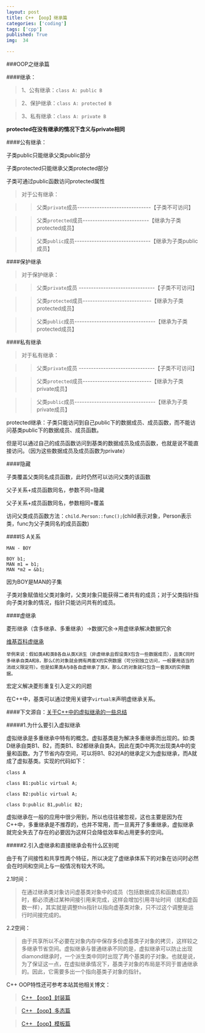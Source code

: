```yaml
---
layout: post
title: C++ 【oop】继承篇
categories: ['coding']
tags: ['cpp']
published: True
img:  34

---
```


###OOP之继承篇

####继承：

> 1、公有继承：`class A: public B`

> 2、保护继承：`class A: protected B`

> 3、私有继承：`class A: private B`

**protected在没有继承的情况下含义与private相同**

####公有继承：

子类public只能继承父类public部分

子类protected只能继承父类protected部分

子类可通过public函数访问protected属性

> 对于公有继承：

>>父类`private`成员------------------------------【子类不可访问】

>>父类`protected`成员---------------------------【继承为子类protected成员】

>>父类`public`成员-------------------------------【继承为子类public成员】


####保护继承

> 对于保护继承：

>>父类`private`成员 -------------------------------【子类不可访问】

>>父类`protected`成员----------------------------【继承为子类protected成员】

>>父类`public`成员---------------------------------【继承为子类protected成员】

####私有继承

> 对于私有继承：

>>父类`private`成员 -------------------------------【子类不可访问】

>>父类`protected`成员----------------------------【继承为子类private成员】

>>父类`public`成员---------------------------------【继承为子类private成员】

protected继承：子类只能访问到自己public下的数据成员、成员函数，而不能访问基类public下的数据成员、成员函数。

但是可以通过自己的成员函数访问到基类的数据成员及成员函数，也就是说不能直接访问。（因为这些数据成员及成员函数为private）

####隐藏

子类覆盖父类同名成员函数，此时仍然可以访问父类的该函数

父子关系+成员函数同名，参数不同=隐藏

父子关系+成员函数同名，参数相同=覆盖

访问父类成员函数方法：`child.Person::func();`(child表示对象，Person表示类，func为父子类同名的成员函数)

####IS A关系

```
MAN - BOY

BOY b1;
MAN m1 = b1;
MAN *m2 = &b1;
```

因为BOY是MAN的子集

子类对象赋值给父类对象时，父类对象只能获得二者共有的成员；对于父类指针指向子类对象的情况，指针只能访问共有的成员。

####虚继承

菱形继承（含多继承、多重继承）->数据冗余->用虚继承解决数据冗余

>
[维基百科虚继承](https://zh.wikipedia.org/wiki/%E8%99%9A%E7%BB%A7%E6%89%BF)
>
```
举例来说：假如类A和类B各自从类X派生（非虚继承且假设类X包含一些数据成员），且类C同时多继承自类A和B，那么C的对象就会拥有两套X的实例数据（可分别独立访问，一般要用适当的消歧义限定符）。但是如果类A与B各自虚继承了类X，那么C的对象就只包含一套类X的实例数据。
```

宏定义解决菱形重复引入定义的问题

在C++中，基类可以通过使用关键字`virtual来`声明虚继承关系。

####下文源自：[关于C++中的虚拟继承的一些总结](http://www.cnblogs.com/BeyondAnyTime/archive/2012/06/05/2537451.html)

#####1.为什么要引入虚拟继承

虚拟继承是多重继承中特有的概念。虚拟基类是为解决多重继承而出现的。如:类D继承自类B1、B2，而类B1、B2都继承自类A，因此在类D中两次出现类A中的变量和函数。为了节省内存空间，可以将B1、B2对A的继承定义为虚拟继承，而A就成了虚拟基类。实现的代码如下：

```
class A

class B1:public virtual A;

class B2:public virtual A;

class D:public B1,public B2;
```

虚拟继承在一般的应用中很少用到，所以也往往被忽视，这也主要是因为在C++中，多重继承是不推荐的，也并不常用，而一旦离开了多重继承，虚拟继承就完全失去了存在的必要因为这样只会降低效率和占用更多的空间。

 

#####2.引入虚继承和直接继承会有什么区别呢

由于有了间接性和共享性两个特征，所以决定了虚继承体系下的对象在访问时必然会在时间和空间上与一般情况有较大不同。

2.1时间：

>在通过继承类对象访问虚基类对象中的成员（包括数据成员和函数成员）时，都必须通过某种间接引用来完成，这样会增加引用寻址时间（就和虚函数一样），其实就是调整this指针以指向虚基类对象，只不过这个调整是运行时间接完成的。


2.2空间：

>由于共享所以不必要在对象内存中保存多份虚基类子对象的拷贝，这样较之多继承节省空间。虚拟继承与普通继承不同的是，虚拟继承可以防止出现diamond继承时，一个派生类中同时出现了两个基类的子对象。也就是说，为了保证这一点，在虚拟继承情况下，基类子对象的布局是不同于普通继承的。因此，它需要多出一个指向基类子对象的指针。

C++ OOP特性还可参考本站其他相关博文：

> [C++ 【oop】封装篇](http://blog.yinwoods.com/coding/c%E4%B8%AD%E7%9A%84%E5%A4%9A%E6%80%81.html)

> [C++ 【oop】多态篇](http://blog.yinwoods.com/coding/coop%E5%A4%9A%E6%80%81%E7%AF%87.html)

> [C++ 【oop】模板篇](http://blog.yinwoods.com/coding/coop%E6%A8%A1%E6%9D%BF%E7%AF%87.html)